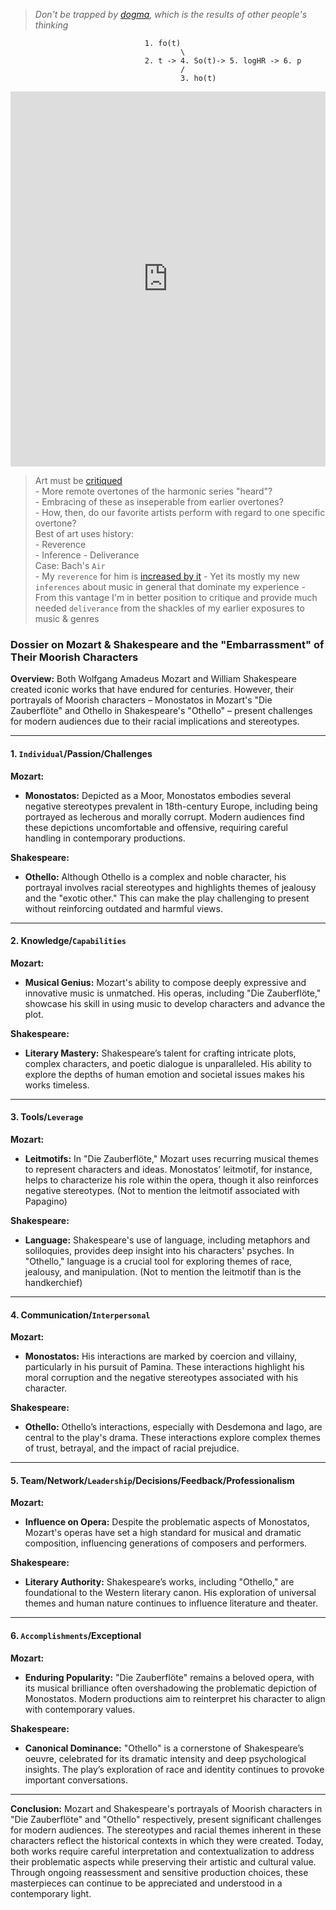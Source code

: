 > *Don't be trapped by [dogma](stevejobs.md), which is the results of other people's thinking*

                                  1. fo(t)
                                          \
                                  2. t -> 4. So(t)-> 5. logHR -> 6. p
                                          /
                                          3. ho(t)

 <iframe width="100%" height="600" src="https://www.youtube.com/embed/GOGru_4z1Vc" title="YouTube video player" frameborder="0" allow="accelerometer; autoplay; clipboard-write; encrypted-media; gyroscope; picture-in-picture; web-share" allowfullscreen></iframe>


> Art must be [critiqued](https://github.com/abikesa/bloom)       
     - More remote overtones of the harmonic series "heard"?     
     - Embracing of these as inseperable from earlier overtones?     
     - How, then, do our favorite artists perform with regard to one specific overtone?     
> Best of art uses history:       
     - Reverence  
     - Inference
     - Deliverance     
> Case: Bach's `Air`           
     - My `reverence` for him is [increased by it](https://github.com/abikesa/sheetmusic)
     - Yet its mostly my new `inferences` about music in general that dominate my experience
     - From this vantage I'm in better position to critique and provide much needed `deliverance` from the shackles of my earlier exposures to music & genres


### Dossier on Mozart & Shakespeare and the "Embarrassment" of Their Moorish Characters

**Overview:**
Both Wolfgang Amadeus Mozart and William Shakespeare created iconic works that have endured for centuries. However, their portrayals of Moorish characters – Monostatos in Mozart's "Die Zauberflöte" and Othello in Shakespeare's "Othello" – present challenges for modern audiences due to their racial implications and stereotypes.

---

#### 1. `Individual`/Passion/Challenges

**Mozart:**
- **Monostatos:** Depicted as a Moor, Monostatos embodies several negative stereotypes prevalent in 18th-century Europe, including being portrayed as lecherous and morally corrupt. Modern audiences find these depictions uncomfortable and offensive, requiring careful handling in contemporary productions.

**Shakespeare:**
- **Othello:** Although Othello is a complex and noble character, his portrayal involves racial stereotypes and highlights themes of jealousy and the "exotic other." This can make the play challenging to present without reinforcing outdated and harmful views.

---

#### 2. Knowledge/`Capabilities`

**Mozart:**
- **Musical Genius:** Mozart's ability to compose deeply expressive and innovative music is unmatched. His operas, including "Die Zauberflöte," showcase his skill in using music to develop characters and advance the plot.

**Shakespeare:**
- **Literary Mastery:** Shakespeare’s talent for crafting intricate plots, complex characters, and poetic dialogue is unparalleled. His ability to explore the depths of human emotion and societal issues makes his works timeless.

---

#### 3. Tools/`Leverage`

**Mozart:**
- **Leitmotifs:** In "Die Zauberflöte," Mozart uses recurring musical themes to represent characters and ideas. Monostatos’ leitmotif, for instance, helps to characterize his role within the opera, though it also reinforces negative stereotypes. (Not to mention the leitmotif associated with Papagino)

**Shakespeare:**
- **Language:** Shakespeare's use of language, including metaphors and soliloquies, provides deep insight into his characters' psyches. In "Othello," language is a crucial tool for exploring themes of race, jealousy, and manipulation. (Not to mention the leitmotif than is the handkerchief)

---

#### 4. Communication/`Interpersonal`

**Mozart:**
- **Monostatos:** His interactions are marked by coercion and villainy, particularly in his pursuit of Pamina. These interactions highlight his moral corruption and the negative stereotypes associated with his character.

**Shakespeare:**
- **Othello:** Othello’s interactions, especially with Desdemona and Iago, are central to the play's drama. These interactions explore complex themes of trust, betrayal, and the impact of racial prejudice.

---

#### 5. Team/Network/`Leadership`/Decisions/Feedback/Professionalism

**Mozart:**
- **Influence on Opera:** Despite the problematic aspects of Monostatos, Mozart's operas have set a high standard for musical and dramatic composition, influencing generations of composers and performers.

**Shakespeare:**
- **Literary Authority:** Shakespeare’s works, including "Othello," are foundational to the Western literary canon. His exploration of universal themes and human nature continues to influence literature and theater.

---

#### 6. `Accomplishments`/Exceptional

**Mozart:**
- **Enduring Popularity:** "Die Zauberflöte" remains a beloved opera, with its musical brilliance often overshadowing the problematic depiction of Monostatos. Modern productions aim to reinterpret his character to align with contemporary values.

**Shakespeare:**
- **Canonical Dominance:** "Othello" is a cornerstone of Shakespeare’s oeuvre, celebrated for its dramatic intensity and deep psychological insights. The play’s exploration of race and identity continues to provoke important conversations.

---

**Conclusion:**
Mozart and Shakespeare's portrayals of Moorish characters in "Die Zauberflöte" and "Othello" respectively, present significant challenges for modern audiences. The stereotypes and racial themes inherent in these characters reflect the historical contexts in which they were created. Today, both works require careful interpretation and contextualization to address their problematic aspects while preserving their artistic and cultural value. Through ongoing reassessment and sensitive production choices, these masterpieces can continue to be appreciated and understood in a contemporary light.
